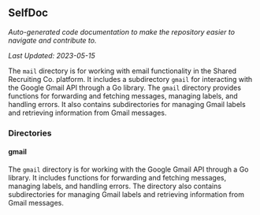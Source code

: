 <!--- START SELFDOC --->
## SelfDoc
_Auto-generated code documentation to make the repository easier to navigate and contribute to._

_Last Updated: 2023-05-15_

The `mail` directory is for working with email functionality in the Shared Recruiting Co. platform. It includes a subdirectory `gmail` for interacting with the Google Gmail API through a Go library. The `gmail` directory provides functions for forwarding and fetching messages, managing labels, and handling errors. It also contains subdirectories for managing Gmail labels and retrieving information from Gmail messages.

### Directories
#### gmail
The `gmail` directory is for working with the Google Gmail API through a Go library. It includes functions for forwarding and fetching messages, managing labels, and handling errors. The directory also contains subdirectories for managing Gmail labels and retrieving information from Gmail messages.

<!--- END SELFDOC --->